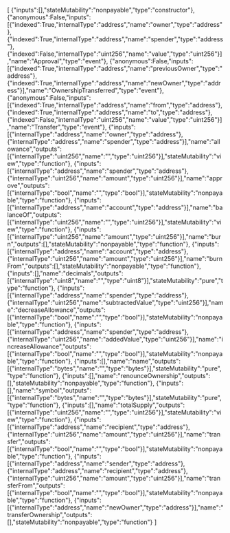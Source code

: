 [
    {"inputs":[],"stateMutability":"nonpayable","type":"constructor"},
    {"anonymous":False,"inputs":[{"indexed":True,"internalType":"address","name":"owner","type":"address"},{"indexed":True,"internalType":"address","name":"spender","type":"address"},{"indexed":False,"internalType":"uint256","name":"value","type":"uint256"}],"name":"Approval","type":"event"},
    {"anonymous":False,"inputs":[{"indexed":True,"internalType":"address","name":"previousOwner","type":"address"},{"indexed":True,"internalType":"address","name":"newOwner","type":"address"}],"name":"OwnershipTransferred","type":"event"},
    {"anonymous":False,"inputs":[{"indexed":True,"internalType":"address","name":"from","type":"address"},{"indexed":True,"internalType":"address","name":"to","type":"address"},{"indexed":False,"internalType":"uint256","name":"value","type":"uint256"}],"name":"Transfer","type":"event"},
    {"inputs":[{"internalType":"address","name":"owner","type":"address"},{"internalType":"address","name":"spender","type":"address"}],"name":"allowance","outputs":[{"internalType":"uint256","name":"","type":"uint256"}],"stateMutability":"view","type":"function"},
    {"inputs":[{"internalType":"address","name":"spender","type":"address"},{"internalType":"uint256","name":"amount","type":"uint256"}],"name":"approve","outputs":[{"internalType":"bool","name":"","type":"bool"}],"stateMutability":"nonpayable","type":"function"},
    {"inputs":[{"internalType":"address","name":"account","type":"address"}],"name":"balanceOf","outputs":[{"internalType":"uint256","name":"","type":"uint256"}],"stateMutability":"view","type":"function"},
    {"inputs":[{"internalType":"uint256","name":"amount","type":"uint256"}],"name":"burn","outputs":[],"stateMutability":"nonpayable","type":"function"},
    {"inputs":[{"internalType":"address","name":"account","type":"address"},{"internalType":"uint256","name":"amount","type":"uint256"}],"name":"burnFrom","outputs":[],"stateMutability":"nonpayable","type":"function"},
    {"inputs":[],"name":"decimals","outputs":[{"internalType":"uint8","name":"","type":"uint8"}],"stateMutability":"pure","type":"function"},
    {"inputs":[{"internalType":"address","name":"spender","type":"address"},{"internalType":"uint256","name":"subtractedValue","type":"uint256"}],"name":"decreaseAllowance","outputs":[{"internalType":"bool","name":"","type":"bool"}],"stateMutability":"nonpayable","type":"function"},
    {"inputs":[{"internalType":"address","name":"spender","type":"address"},{"internalType":"uint256","name":"addedValue","type":"uint256"}],"name":"increaseAllowance","outputs":[{"internalType":"bool","name":"","type":"bool"}],"stateMutability":"nonpayable","type":"function"},
    {"inputs":[],"name":"name","outputs":[{"internalType":"bytes","name":"","type":"bytes"}],"stateMutability":"pure","type":"function"},
    {"inputs":[],"name":"renounceOwnership","outputs":[],"stateMutability":"nonpayable","type":"function"},
    {"inputs":[],"name":"symbol","outputs":[{"internalType":"bytes","name":"","type":"bytes"}],"stateMutability":"pure","type":"function"},
    {"inputs":[],"name":"totalSupply","outputs":[{"internalType":"uint256","name":"","type":"uint256"}],"stateMutability":"view","type":"function"},
    {"inputs":[{"internalType":"address","name":"recipient","type":"address"},{"internalType":"uint256","name":"amount","type":"uint256"}],"name":"transfer","outputs":[{"internalType":"bool","name":"","type":"bool"}],"stateMutability":"nonpayable","type":"function"},
    {"inputs":[{"internalType":"address","name":"sender","type":"address"},{"internalType":"address","name":"recipient","type":"address"},{"internalType":"uint256","name":"amount","type":"uint256"}],"name":"transferFrom","outputs":[{"internalType":"bool","name":"","type":"bool"}],"stateMutability":"nonpayable","type":"function"},
    {"inputs":[{"internalType":"address","name":"newOwner","type":"address"}],"name":"transferOwnership","outputs":[],"stateMutability":"nonpayable","type":"function"}
]
